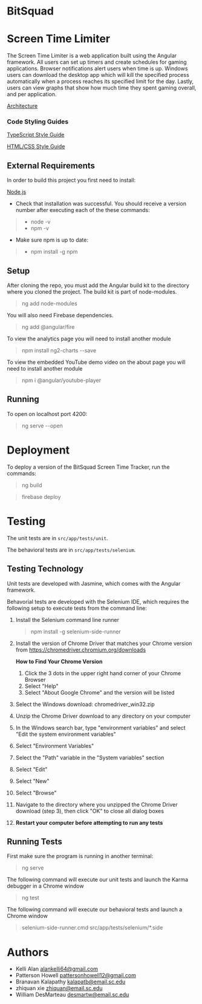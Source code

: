 # BitSquad
# Screen Time Limiter

The Screen Time Limiter is a web application built using the Angular framework. All users can set up timers and create schedules for gaming applications. Browser notifications alert users when time is up. Windows users can download the desktop app which will kill the specified process automatically when a process reaches its specified limit for the day. Lastly, users can view graphs that show how much time they spent gaming overall, and per application.

[Architecture](https://github.com/SCCapstone/BitSquad/wiki/Architecture)

### Code Styling Guides
[TypeScript Style Guide](https://google.github.io/styleguide/tsguide.html)

[HTML/CSS Style Guide](https://google.github.io/styleguide/htmlcssguide.html)



## External Requirements

In order to build this project you first need to install:

[Node.js](https://nodejs.org/en/download)

* Check that installation was successful. You should receive a version number after executing each of the these commands:
>* node -v
>* npm -v

* Make sure npm is up to date:
>* npm install -g npm




## Setup

After cloning the repo, you must add the Angular build kit to the directory where you cloned the project. The build kit is part of node-modules.

>ng add node-modules

You will also need Firebase dependencies.

>ng add @angular/fire

To view the analytics page you will need to install another module

>npm install ng2-charts --save

To view the embedded YouTube demo video on the about page you will need to install another module

>npm i @angular/youtube-player

## Running
To open on localhost port 4200:

>ng serve --open

# Deployment

To deploy a version of the BitSquad Screen Time Tracker, run the commands:
>ng build

>firebase deploy

# Testing

The unit tests are in `src/app/tests/unit`.

The behavioral tests are in `src/app/tests/selenium`.

## Testing Technology

Unit tests are developed with Jasmine, which comes with the Angular framework.

Behavorial tests are developed with the Selenium IDE, which requires the following setup to execute tests from the command line:

1. Install the Selenium command line runner
    >npm install -g selenium-side-runner

2. Install the version of Chrome Driver that matches your Chrome version from https://chromedriver.chromium.org/downloads
    
    **How to Find Your Chrome Version**
    1. Click the 3 dots in the upper right hand corner of your Chrome Browser
    2. Select "Help"
    3. Select "About Google Chrome" and the version will be listed

3. Select the Windows download: chromedriver_win32.zip 
4. Unzip the Chrome Driver download to any directory on your computer
5. In the Windows search bar, type "environment variables" and select "Edit the system environment variables"
6. Select "Environment Variables"
7. Select the "Path" variable in the "System variables" section
8. Select "Edit"
9. Select "New"
10. Select "Browse"
11. Navigate to the directory where you unzipped the Chrome Driver download (step 3), then click "OK" to close all dialog boxes
12. **Restart your computer before attempting to run any tests**


## Running Tests
First make sure the program is running in another terminal:
>ng serve

The following command will execute our unit tests and launch the Karma debugger in a Chrome window
> ng test

The following command will execute our behavioral tests and launch a Chrome window
> selenium-side-runner.cmd src/app/tests/selenium/*.side


# Authors

* Kelli Alan alankelli64@gmail.com
* Patterson Howell pattersonhowell12@gmail.com
* Branavan Kalapathy kalapatb@email.sc.edu
* zhiquan xie zhiquan@email.sc.edu
* William DesMarteau desmartw@email.sc.edu
